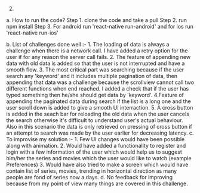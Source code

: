 2.
a. How to run the code?
    Step 1. clone the code and take a pull
    Step 2. run npm install
    Step 3. For android run 'react-native run-android' and for ios run 'react-native run-ios'

b. List of challenges done well :-
    1. The loading of data is always a challenge when there is a network call. I have added a retry option for the user if for any reason the server call fails.
    2. The feature of appending new data with old data is added so that the user is not interrupted and have a smooth flow.
    3. The most critical part was searching because if the user search any 'keyword' and it includes multiple pagination of data, then appending that data was a challenge because the scrollview cannot call two different functions when end reached. I added a check that if the user has typed something then he/she should get data by 'keyword'.
    4.Feature of appending the paginated data during search if the list is a long one and the user scroll down is added to give a smooth UI interraction.
    5. A cross button is added in the seach bar for reloading the old data when the user cancels the search otherwise it's difficult to understand user's actual behaviour. Also in this scenario the data is only retrieved on pressing of cross button if an attempt to search was made by the user earlier for decreasing latency.
c. To improvise my solution :- 
    1. Few UI changes would have been possible along with animation.
    2. Would have added a functionality to register and login with a few information of the user which would help us to suggest him/her the series and movies which the user would like to watch.(example Preferences) 
    3. Would have also tried to make a screen which would have contain list of series, movies, trending in horizontal direction as many people are fond of series now a days.
d. No feedback for improving because from my point of view many things are covered in this challenge.






